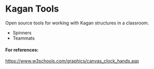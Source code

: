 # Kagan Tools
Open source tools for working with Kagan structures in a classroom.

- Spinners
- Teammats


#### For references:
https://www.w3schools.com/graphics/canvas_clock_hands.asp